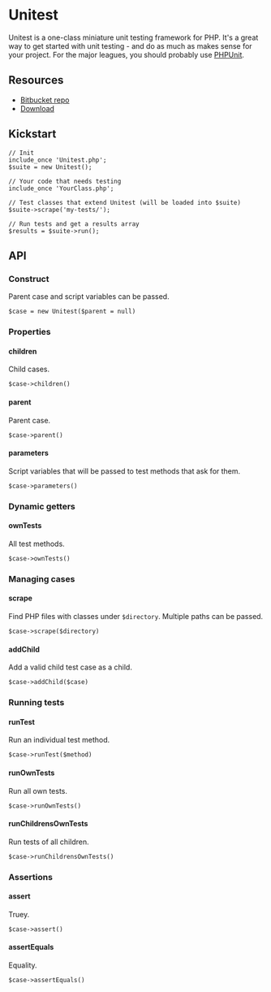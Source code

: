 
# Unitest

Unitest is a one-class miniature unit testing framework for PHP. It's a great way to get started with unit testing - and do as much as makes sense for your project. For the major leagues, you should probably use [PHPUnit](http://phpunit.de/).

## Resources

- [Bitbucket repo](https://bitbucket.org/Eiskis/unitest/)
- [Download](https://bitbucket.org/Eiskis/unitest/src/master/Unitest.php)



## Kickstart

	// Init
	include_once 'Unitest.php';
	$suite = new Unitest();

	// Your code that needs testing
	include_once 'YourClass.php';

	// Test classes that extend Unitest (will be loaded into $suite)
	$suite->scrape('my-tests/');

	// Run tests and get a results array
	$results = $suite->run();



## API

### Construct

Parent case and script variables can be passed.

	$case = new Unitest($parent = null)

### Properties

#### children

Child cases.

	$case->children()

#### parent

Parent case.

	$case->parent()

#### parameters

Script variables that will be passed to test methods that ask for them.

	$case->parameters()

### Dynamic getters

#### ownTests

All test methods.

	$case->ownTests()



### Managing cases

#### scrape

Find PHP files with classes under <code>$directory</code>. Multiple paths can be passed.

	$case->scrape($directory)

#### addChild

Add a valid child test case as a child.

	$case->addChild($case)



### Running tests

#### runTest

Run an individual test method.

	$case->runTest($method)

#### runOwnTests

Run all own tests.

	$case->runOwnTests()

#### runChildrensOwnTests

Run tests of all children.

	$case->runChildrensOwnTests()



### Assertions

#### assert

Truey.

	$case->assert()

#### assertEquals

Equality.

	$case->assertEquals()
